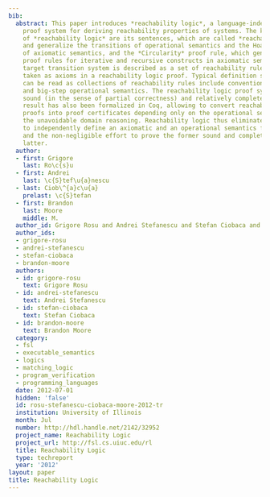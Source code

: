 ```yaml
---
bib:
  abstract: This paper introduces *reachability logic*, a language-independent seven-rule
    proof system for deriving reachability properties of systems. The key ingredients
    of *reachability logic* are its sentences, which are called *reachability rules*
    and generalize the transitions of operational semantics and the Hoare triples
    of axiomatic semantics, and the *Circularity* proof rule, which generalizes invariant
    proof rules for iterative and recursive constructs in axiomatic semantics. The
    target transition system is described as a set of reachability rules, which are
    taken as axioms in a reachability logic proof. Typical definition styles which
    can be read as collections of reachability rules include conventional small-step
    and big-step operational semantics. The reachability logic proof system is shown
    sound (in the sense of partial correctness) and relatively complete. The soundness
    result has also been formalized in Coq, allowing to convert reachability logic
    proofs into proof certificates depending only on the operational semantics and
    the unavoidable domain reasoning. Reachability logic thus eliminates the need
    to independently define an axiomatic and an operational semantics for each language,
    and the non-negligible effort to prove the former sound and complete w.r.t the
    latter.
  author:
  - first: Grigore
    last: Ro\c{s}u
  - first: Andrei
    last: \c{S}tef\u{a}nescu
  - last: Ciob\^{a}c\u{a}
    prelast: \c{S}tefan
  - first: Brandon
    last: Moore
    middle: M.
  author_id: Grigore Rosu and Andrei Stefanescu and Stefan Ciobaca and Brandon Moore
  author_ids:
  - grigore-rosu
  - andrei-stefanescu
  - stefan-ciobaca
  - brandon-moore
  authors:
  - id: grigore-rosu
    text: Grigore Rosu
  - id: andrei-stefanescu
    text: Andrei Stefanescu
  - id: stefan-ciobaca
    text: Stefan Ciobaca
  - id: brandon-moore
    text: Brandon Moore
  category:
  - fsl
  - executable_semantics
  - logics
  - matching_logic
  - program_verification
  - programming_languages
  date: 2012-07-01
  hidden: 'false'
  id: rosu-stefanescu-ciobaca-moore-2012-tr
  institution: University of Illinois
  month: Jul
  number: http://hdl.handle.net/2142/32952
  project_name: Reachability Logic
  project_url: http://fsl.cs.uiuc.edu/rl
  title: Reachability Logic
  type: techreport
  year: '2012'
layout: paper
title: Reachability Logic
---
```

